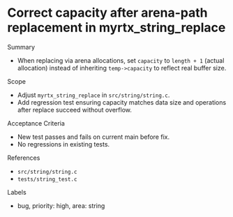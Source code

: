 # Correct capacity after arena-path replacement in myrtx_string_replace

Summary
- When replacing via arena allocations, set `capacity` to `length + 1` (actual allocation) instead of inheriting `temp->capacity` to reflect real buffer size.

Scope
- Adjust `myrtx_string_replace` in `src/string/string.c`.
- Add regression test ensuring capacity matches data size and operations after replace succeed without overflow.

Acceptance Criteria
- New test passes and fails on current main before fix.
- No regressions in existing tests.

References
- `src/string/string.c`
- `tests/string_test.c`

Labels
- bug, priority: high, area: string

